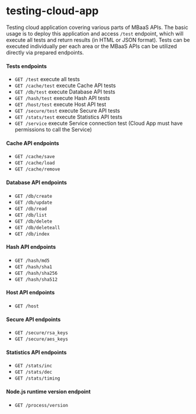# testing-cloud-app

Testing cloud application covering various parts of MBaaS APIs.
The basic usage is to deploy this application and access `/test` endpoint,
which will execute all tests and return results (in HTML or JSON format).
Tests can be executed individually per each area or the MBaaS APIs can be
utilized directly via prepared endpoints.


#### Tests endpoints

- `GET /test` execute all tests
- `GET /cache/test` execute Cache API tests
- `GET /db/test` execute Database API tests
- `GET /hash/test` execute Hash API tests
- `GET /host/test` execute Host API test
- `GET /secure/test` execute Secure API tests
- `GET /stats/test` execute Statistics API tests
- `GET /service` execute Service connection test (Cloud App must have permissions to call the Service)


#### Cache API endpoints

- `GET /cache/save`
- `GET /cache/load`
- `GET /cache/remove`

#### Database API endpoints

- `GET /db/create`
- `GET /db/update`
- `GET /db/read`
- `GET /db/list`
- `GET /db/delete`
- `GET /db/deleteall`
- `GET /db/index`

#### Hash API endpoints

- `GET /hash/md5`
- `GET /hash/sha1`
- `GET /hash/sha256`
- `GET /hash/sha512`

#### Host API endpoints

- `GET /host`

#### Secure API endpoints

- `GET /secure/rsa_keys`
- `GET /secure/aes_keys`

#### Statistics API endpoints

- `GET /stats/inc`
- `GET /stats/dec`
- `GET /stats/timing`

#### Node.js runtime version endpoint

- `GET /process/version`